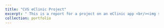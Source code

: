 ```yaml
---
title: "CVS eClinic Project"
excerpt: " This is a report for a project on an eClinic app <br/><img src='/images/CVS.PNG' alt='An artistic masterpiece the likes of which have never been seen. It combines color and form to provide an ultimatly satisfying Ui for a pharmacy app'>"
collection: portfolio
---
```

